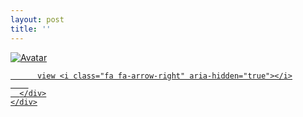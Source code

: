 ```yaml
---
layout: post
title: ''
---
```


<p class="imglist">

<div class="image-container">
  <a href="https://pic.imgdb.cn/item/5e81e8ef504f4bcb044aba0e.jpg"  data-fancybox="images">
    <img src="https://pic.imgdb.cn/item/5e81e8ef504f4bcb044aba55.jpg" alt="Avatar" class="image" />
    <div class="overlay">
      <div class="text">
        
          view <i class="fa fa-arrow-right" aria-hidden="true"></i>
        
      </div>
    </div>
  </a>
</div>









<a href="https://pic.imgdb.cn/item/5e81e8ef504f4bcb044aba10.jpg" data-fancybox="images"><img src="" /></a>
<a href="https://pic.imgdb.cn/item/5e81e8ef504f4bcb044aba13.jpg" data-fancybox="images"><img src="" /></a>
<a href="https://pic.imgdb.cn/item/5e81e8ef504f4bcb044aba17.jpg" data-fancybox="images"><img src="" /></a>
<a href="https://pic.imgdb.cn/item/5e81e8ef504f4bcb044aba1e.jpg" data-fancybox="images"><img src="" /></a>
<a href="https://pic.imgdb.cn/item/5e81e8ef504f4bcb044aba22.jpg" data-fancybox="images"><img src="" /></a>
<a href="https://pic.imgdb.cn/item/5e81e8ef504f4bcb044aba24.jpg" data-fancybox="images"><img src="" /></a>
<a href="https://pic.imgdb.cn/item/5e81e8ef504f4bcb044aba27.jpg" data-fancybox="images"><img src="" /></a>
<a href="https://pic.imgdb.cn/item/5e81e8ef504f4bcb044aba2c.jpg" data-fancybox="images"><img src="" /></a>
<a href="https://pic.imgdb.cn/item/5e81e8ef504f4bcb044aba31.jpg" data-fancybox="images"><img src="" /></a>
<a href="https://pic.imgdb.cn/item/5e81e8ef504f4bcb044aba33.jpg" data-fancybox="images"><img src="" /></a>
<a href="https://pic.imgdb.cn/item/5e81e8ef504f4bcb044aba38.jpg" data-fancybox="images"><img src="" /></a>
<a href="https://pic.imgdb.cn/item/5e81e8ef504f4bcb044aba3c.jpg" data-fancybox="images"><img src="" /></a>
<a href="https://pic.imgdb.cn/item/5e81e8ef504f4bcb044aba40.jpg" data-fancybox="images"><img src="" /></a>
<a href="https://pic.imgdb.cn/item/5e81e8ef504f4bcb044aba43.jpg" data-fancybox="images"><img src="" /></a>
<a href="https://pic.imgdb.cn/item/5e81e8ef504f4bcb044aba46.jpg" data-fancybox="images"><img src="" /></a>
<a href="https://pic.imgdb.cn/item/5e81e8ef504f4bcb044aba4a.jpg" data-fancybox="images"><img src="" /></a>
<a href="https://pic.imgdb.cn/item/5e81e8ef504f4bcb044aba4d.jpg" data-fancybox="images"><img src="" /></a>
<a href="https://pic.imgdb.cn/item/5e81e8ef504f4bcb044aba51.jpg" data-fancybox="images"><img src="" /></a>
<a href="https://pic.imgdb.cn/item/5e81e8ef504f4bcb044aba53.jpg" data-fancybox="images"><img src="" /></a>
<a href="https://pic.imgdb.cn/item/5e81e8ef504f4bcb044aba55.jpg" data-fancybox="images"><img src="" /></a>
<a href="https://pic.imgdb.cn/item/5e81e8ef504f4bcb044aba58.jpg" data-fancybox="images"><img src="" /></a>
<a href="https://pic.imgdb.cn/item/5e81e8ef504f4bcb044aba5d.jpg" data-fancybox="images"><img src="" /></a>
<a href="https://pic.imgdb.cn/item/5e81e8ef504f4bcb044aba60.jpg" data-fancybox="images"><img src="" /></a>
<a href="https://pic.imgdb.cn/item/5e81e8ef504f4bcb044aba62.jpg" data-fancybox="images"><img src="" /></a>
<a href="https://pic.imgdb.cn/item/5e81e8ef504f4bcb044aba65.jpg" data-fancybox="images"><img src="" /></a>
<a href="https://pic.imgdb.cn/item/5e81e8ef504f4bcb044aba68.jpg" data-fancybox="images"><img src="" /></a>
<a href="https://pic.imgdb.cn/item/5e81e8ef504f4bcb044aba6c.jpg" data-fancybox="images"><img src="" /></a>
<a href="https://pic.imgdb.cn/item/5e81e8ef504f4bcb044aba71.jpg" data-fancybox="images"><img src="" /></a>
<a href="https://pic.imgdb.cn/item/5e81e8ef504f4bcb044aba77.jpg" data-fancybox="images"><img src="" /></a>
<a href="https://pic.imgdb.cn/item/5e81e923504f4bcb044aed7c.jpg" data-fancybox="images"><img src="" /></a>
<a href="https://pic.imgdb.cn/item/5e81e923504f4bcb044aed7f.jpg" data-fancybox="images"><img src="" /></a>
<a href="https://pic.imgdb.cn/item/5e81e923504f4bcb044aed83.jpg" data-fancybox="images"><img src="" /></a>
<a href="https://pic.imgdb.cn/item/5e81e923504f4bcb044aed88.jpg" data-fancybox="images"><img src="" /></a>
<a href="https://pic.imgdb.cn/item/5e81e923504f4bcb044aed8c.jpg" data-fancybox="images"><img src="" /></a>
<a href="https://pic.imgdb.cn/item/5e81e923504f4bcb044aed92.jpg" data-fancybox="images"><img src="" /></a>
<a href="https://pic.imgdb.cn/item/5e81e923504f4bcb044aed99.jpg" data-fancybox="images"><img src="" /></a>
<a href="https://pic.imgdb.cn/item/5e81e923504f4bcb044aeda1.jpg" data-fancybox="images"><img src="" /></a>
<a href="https://pic.imgdb.cn/item/5e81e924504f4bcb044aedab.jpg" data-fancybox="images"><img src="" /></a>
<a href="https://pic.imgdb.cn/item/5e81e924504f4bcb044aedb0.jpg" data-fancybox="images"><img src="" /></a>
<a href="https://pic.imgdb.cn/item/5e81e924504f4bcb044aedb4.jpg" data-fancybox="images"><img src="" /></a>
<a href="https://pic.imgdb.cn/item/5e81e924504f4bcb044aedbe.jpg" data-fancybox="images"><img src="" /></a>
<a href="https://pic.imgdb.cn/item/5e81e924504f4bcb044aedc8.jpg" data-fancybox="images"><img src="" /></a>
<a href="https://pic.imgdb.cn/item/5e81e924504f4bcb044aedcb.jpg" data-fancybox="images"><img src="" /></a>
<a href="https://pic.imgdb.cn/item/5e81e924504f4bcb044aedce.jpg" data-fancybox="images"><img src="" /></a>
<a href="https://pic.imgdb.cn/item/5e81e924504f4bcb044aedd2.jpg" data-fancybox="images"><img src="" /></a>
<a href="https://pic.imgdb.cn/item/5e81e924504f4bcb044aedd6.jpg" data-fancybox="images"><img src="" /></a>
<a href="https://pic.imgdb.cn/item/5e81e924504f4bcb044aedd9.jpg" data-fancybox="images"><img src="" /></a>
<a href="https://pic.imgdb.cn/item/5e81e924504f4bcb044aedde.jpg" data-fancybox="images"><img src="" /></a>
<a href="https://pic.imgdb.cn/item/5e81e924504f4bcb044aede4.jpg" data-fancybox="images"><img src="" /></a>
<a href="https://pic.imgdb.cn/item/5e81e924504f4bcb044aede6.jpg" data-fancybox="images"><img src="" /></a>
<a href="https://pic.imgdb.cn/item/5e81e924504f4bcb044aede9.jpg" data-fancybox="images"><img src="" /></a>
<a href="https://pic.imgdb.cn/item/5e81e924504f4bcb044aedec.jpg" data-fancybox="images"><img src="" /></a>
<a href="https://pic.imgdb.cn/item/5e81e924504f4bcb044aedf0.jpg" data-fancybox="images"><img src="" /></a>
<a href="https://pic.imgdb.cn/item/5e81e924504f4bcb044aedf3.jpg" data-fancybox="images"><img src="" /></a>
<a href="https://pic.imgdb.cn/item/5e81e924504f4bcb044aedf5.jpg" data-fancybox="images"><img src="" /></a>
<a href="https://pic.imgdb.cn/item/5e81e924504f4bcb044aedf9.jpg" data-fancybox="images"><img src="" /></a>
<a href="https://pic.imgdb.cn/item/5e81e924504f4bcb044aedfe.jpg" data-fancybox="images"><img src="" /></a>
<a href="https://pic.imgdb.cn/item/5e81e924504f4bcb044aee02.jpg" data-fancybox="images"><img src="" /></a>
<a href="https://pic.imgdb.cn/item/5e81e924504f4bcb044aee08.jpg" data-fancybox="images"><img src="" /></a>
<a href="https://pic.imgdb.cn/item/5e81e924504f4bcb044aee0a.jpg" data-fancybox="images"><img src="" /></a>
<a href="https://pic.imgdb.cn/item/5e81e924504f4bcb044aee0e.jpg" data-fancybox="images"><img src="" /></a>
<a href="https://pic.imgdb.cn/item/5e81e924504f4bcb044aee11.jpg" data-fancybox="images"><img src="" /></a>
<a href="https://pic.imgdb.cn/item/5e81e924504f4bcb044aee15.jpg" data-fancybox="images"><img src="" /></a>


</p>

